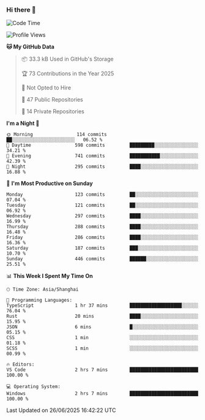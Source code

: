 ### Hi there 👋

<!--
**robinWongM/robinWongM** is a ✨ _special_ ✨ repository because its `README.md` (this file) appears on your GitHub profile.

Here are some ideas to get you started:

- 🔭 I’m currently working on ...
- 🌱 I’m currently learning ...
- 👯 I’m looking to collaborate on ...
- 🤔 I’m looking for help with ...
- 💬 Ask me about ...
- 📫 How to reach me: ...
- 😄 Pronouns: ...
- ⚡ Fun fact: ...
-->

<!--START_SECTION:waka-->
![Code Time](http://img.shields.io/badge/Code%20Time-269%20hrs%2019%20mins-blue)

![Profile Views](http://img.shields.io/badge/Profile%20Views-1-blue)

**🐱 My GitHub Data** 

> 📦 33.3 kB Used in GitHub's Storage 
 > 
> 🏆 73 Contributions in the Year 2025
 > 
> 🚫 Not Opted to Hire
 > 
> 📜 47 Public Repositories 
 > 
> 🔑 14 Private Repositories 
 > 
**I'm a Night 🦉** 

```text
🌞 Morning                114 commits         ██░░░░░░░░░░░░░░░░░░░░░░░   06.52 % 
🌆 Daytime                598 commits         █████████░░░░░░░░░░░░░░░░   34.21 % 
🌃 Evening                741 commits         ███████████░░░░░░░░░░░░░░   42.39 % 
🌙 Night                  295 commits         ████░░░░░░░░░░░░░░░░░░░░░   16.88 % 
```
📅 **I'm Most Productive on Sunday** 

```text
Monday                   123 commits         ██░░░░░░░░░░░░░░░░░░░░░░░   07.04 % 
Tuesday                  121 commits         ██░░░░░░░░░░░░░░░░░░░░░░░   06.92 % 
Wednesday                297 commits         ████░░░░░░░░░░░░░░░░░░░░░   16.99 % 
Thursday                 288 commits         ████░░░░░░░░░░░░░░░░░░░░░   16.48 % 
Friday                   286 commits         ████░░░░░░░░░░░░░░░░░░░░░   16.36 % 
Saturday                 187 commits         ███░░░░░░░░░░░░░░░░░░░░░░   10.70 % 
Sunday                   446 commits         ██████░░░░░░░░░░░░░░░░░░░   25.51 % 
```


📊 **This Week I Spent My Time On** 

```text
🕑︎ Time Zone: Asia/Shanghai

💬 Programming Languages: 
TypeScript               1 hr 37 mins        ███████████████████░░░░░░   76.04 % 
Rust                     20 mins             ████░░░░░░░░░░░░░░░░░░░░░   15.95 % 
JSON                     6 mins              █░░░░░░░░░░░░░░░░░░░░░░░░   05.15 % 
CSS                      1 min               ░░░░░░░░░░░░░░░░░░░░░░░░░   01.18 % 
SCSS                     1 min               ░░░░░░░░░░░░░░░░░░░░░░░░░   00.99 % 

🔥 Editors: 
VS Code                  2 hrs 7 mins        █████████████████████████   100.00 % 

💻 Operating System: 
Windows                  2 hrs 7 mins        █████████████████████████   100.00 % 
```


 Last Updated on 26/06/2025 16:42:22 UTC
<!--END_SECTION:waka-->
